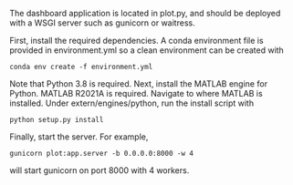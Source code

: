 The dashboard application is located in plot.py, and should be deployed with a WSGI server such as gunicorn or waitress.

First, install the required dependencies. A conda environment file is provided in environment.yml so a clean environment can be created with

    conda env create -f environment.yml

Note that Python 3.8 is required.
Next, install the MATLAB engine for Python. MATLAB R2021A is required.
Navigate to where MATLAB is installed. Under extern/engines/python, run the install script with

    python setup.py install

Finally, start the server. For example,

    gunicorn plot:app.server -b 0.0.0.0:8000 -w 4

will start gunicorn on port 8000 with 4 workers.